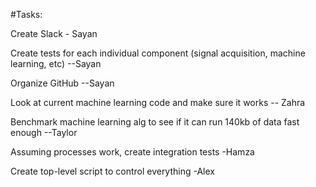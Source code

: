 #Tasks:

Create Slack - Sayan

Create tests for each individual component (signal acquisition, machine learning, etc) --Sayan

Organize GitHub --Sayan

Look at current machine learning code and make sure it works -- Zahra

Benchmark machine learning alg to see if it can run 140kb of data fast enough --Taylor

Assuming processes work, create integration tests -Hamza

Create top-level script to control everything -Alex
